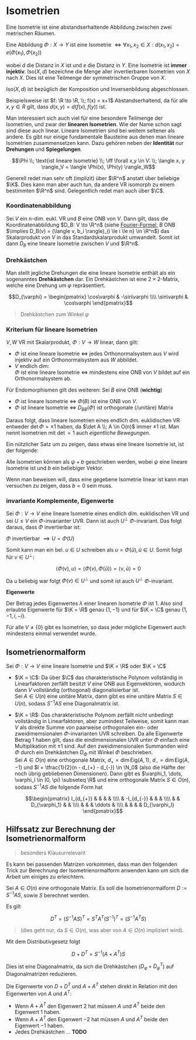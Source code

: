 # Isometrien

Eine Isometrie ist eine abstandserhaltende Abbildung zwischen zwei metrischen Räumen.

Eine Abbildung $\Phi: X \to Y$ ist eine Isometrie $\iff \forall x_1, x_2 \in X: d(x_1, x_2) = e(\Phi(x_1), \Phi(x_2))$

wobei $d$ die Distanz in $X$ ist und $e$ die Distanz in $Y$. Eine Isometrie ist **immer injektiv**. $\text{Iso}(X, d)$
bezeichne die Menge aller invertierbaren Isometrien von $X$ nach $X$. Dies ist eine Teilmenge der symmetrischen Gruppe von $X$.

$\text{Iso}(X, d)$ ist bezüglich der Komposition und Inversenbildung abgeschlossen.

Beispielsweise ist $f: \R \to \R, \\; f(x) = x+1$ Abstandserhaltend, da für alle $x, y \in R$ gilt,
dass $d(x, y) = d(f(x), f(y))$ ist.

Man interessiert sich auch viel für eine besondere Teilmenge der Isometrien, und zwar der **linearen Isometrien**. Wie der
Name schon sagt sind diese auch linear. Lineare Isometrien sind bei weitem seltener als andere. Es gibt nur einige
fundamentale Bausteine aus denen man lineare Isometrien zusammensetzen kann. Dazu gehören neben der **Identität** nur
**Drehungen** und **Spiegelungen**.

$$\Phi \\; \text{ist lineare Isometrie} \\; \iff \forall x,y \in V: \\; \langle x, y \rangle_V = \langle \Phi(x), \Phi(y) \rangle_W$$

Generell redet man sehr oft (implizit) über $\R^n$ anstatt über beliebige $\K$. Dies kann man aber auch tun, da andere
VR isomorph zu einem bestimmten $\R^n$ sind. Gelegentlich redet man auch über $\C$.


### Koordinatenabbildung

Sei $V$ ein n-dim. eukl. VR und $B$ eine ONB von $V$. Dann gilt, dass die Koordinatenabbildung $D_B: V \to \R^n$
(siehe [Fourier-Formel](./skalarprodukte.md), $B$ ONB $\implies D_B(v) = (\langle v, b_i \rangle)_{i \le i \le n} \in \R^n$)
das Skalarprodukt von $V$ in das Standardskalarprodukt umwandelt. Somit ist dann $D_B$ eine lineare Isometrie zwischen
$V$ und $\R^n$.


### Drehkästchen

Man stellt jegliche Drehungen die eine lineare Isometrie enthält als ein sogenanntes **Drehkästchen** dar. Ein Drehkästchen
ist eine $2 \times 2$-Matrix, welche eine Drehung um $\varphi$ repräsentiert.

$$D_{\varphi} = \begin{pmatrix}
  \cos\varphi & -\sin\varphi \\\\
  \sin\varphi &  \cos\varphi
\end{pmatrix}$$

> Drehkästchen zum Winkel $\varphi$


### Kriterium für lineare Isometrien

$V, W$ VR mit Skalarprodukt, $\Phi: V \to W$ linear, dann gilt:

- $\Phi$ ist eine lineare Isometrie $\iff$ jedes Orthonormalsystem aus $V$ wird injektiv auf ein Orthonormalsystem aus
  $W$ abbildet.
- $V$ endlich dim: <br />
  $\Phi$ ist eine lineare Isometrie $\iff$ mindestens eine ONB von $V$ bildet auf ein Orthonormalsystem ab.

Für Endomorphismen gilt des weiteren: Sei $B$ eine ONB (**wichtig**)

- $\Phi$ ist lineare Isometrie $\iff$ $\Phi(B)$ ist eine ONB von $V$.
- $\Phi$ ist lineare Isometrie $\iff$ $D_{BB}(\Phi)$ ist orthogonale (/unitäre) Matrix

Daraus folgt, dass lineare Isometrien eines endlich dim. euklidischen VR entweder $\det\Phi = \pm 1$ haben,
da $\det A \\; A \in O(n)$ immer $\pm 1$ ist. Man nennt Isometrien mit $\det = 1$ auch *eigentliche Bewegungen*.

Ein nützlicher Satz um zu zeigen, dass etwas eine lineare Isometrie ist, ist der folgende:

Alle Isometrien können als $\psi + b$ geschrieben werden, wobei $\psi$ eine lineare Isometrie ist und $b$ ein beliebiger
Vektor.

Wenn man beweisen will, dass eine gegebene Isometrie linear ist kann man versuchen zu zeigen, dass $b = 0$ sein muss.

### invariante Komplemente, Eigenwerte

Sei $\Phi: V \to V$ eine lineare Isometrie eines endlich dim. euklidischen VR und sei $U \le V$ ein $\Phi$-invarianter UVR.
Dann ist auch $U^{\bot}$ $\Phi$-invariant. Das folgt daraus, dass $\Phi$ invertierbar ist:

$\Phi$ invertierbar $\implies U = \Phi(U)$

Somit kann man ein bel. $u \in U$ schreiben als $u = \Phi(\tilde{u}), \tilde{u} \in U$. Somit folgt für $v \in U^{\bot}$:

$$\langle \Phi(v), u \rangle = \langle \Phi(v), \Phi(\tilde{u}) \rangle = \langle v, \tilde{u} \rangle = 0$$

Da $u$ beliebig war folgt $\Phi(v) \in U^{\bot}$ und somit ist auch $U^{\bot}$ $\Phi$-invariant.


**Eigenwerte**

Der Betrag jedes Eigenwertes $\lambda$ einer linearen Isometrie $\Phi$ ist $1$. Also sind erlaubte Eigenwerte für $\K = \R$
genau $\lbrace 1, -1 \rbrace$ und für $\K = \C$ genau $\lbrace 1, -1, i, -i \rbrace$.

Für alle $V \ne \lbrace 0 \rbrace$ gibt es Isometrien, so dass jeder mögliche Eigenwert auch mindestens einmal verwendet wurde.


## Isometrienormalform

Sei $\Phi: V \to V$ eine lineare Isometrie und $\K = \R$ oder $\K = \C$

- $\K = \C$: Da über $\C$ das charakteristische Polynom vollständig in Linearfaktoren zerfällt besitzt $V$ eine ONB aus
  Eigenvektoren, wodurch dann $V$ vollständig (orthogonal) diagonalisierbar ist.<br />
  Sei $A \in U(n)$ eine unitäre Matrix, dann gibt es eine unitäre Matrix $S \in U(n)$, sodass $S^{-1}AS$ eine
  Diagonalmatrix ist.<br />
- $\K = \R$: Das charakteristische Polynom zerfällt nicht unbedingt vollständig in Linearfaktoren, aber zumindest Teilweise,
  somit kann man $V$ als direkte Summe von paarweise orthogonalen ein- oder zweidimemsionalen $\Phi$-invarianten UVR schreiben.
  Da alle Eigenwerte Betrag $1$ haben gilt, dass die eindimensionalen UVR unter $\Phi$ einfach eine Multiplikation mit $\pm 1$
  sind. Auf den zweidimensionalen Summanden wird $\Phi$ durch ein Drehkästchen $D_{\Phi}$ mit Winkel $\Phi$ beschrieben.<br />
  Sei $A \in O(n)$ eine orthogonale Matrix, $d_{+} = \dim\text{Eig}(A, 1)$, $d_{-} = \dim\text{Eig}(A, -1)$ und
  $l = \tfrac{1}{2}(n - d_{+} - d_{-}) \in \N_0$ (also die Hälfte der noch übrig gebliebenen Dimensionen). Dann gibt es
  $\varphi_1, \dots, \varphi_l \in (0, \pi) \subseteq \R$ und eine orthogonale Matrix $S \in O(n)$, sodass $S^{-1}AS$ die
  folgende Form hat<br />

  $$\begin{pmatrix}
    I_{d_{+}}  & & & &    \\\\
    & -I_{d_{-}} & & &    \\\\
    & & D_{\varphi_1} & & \\\\
    & & & \ddots &        \\\\
    & & & & D_{\varphi_l}
  \end{pmatrix}$$

## Hilfssatz zur Berechnung der Isometrienormalform

> besonders Klausurrelevant

Es kann bei passenden Matrizen vorkommen, dass man den folgenden Trick zur Berechnung der Isometrienormalform anwenden
kann um sich die Arbeit um einiges zu erleichtern.

Sei $A \in O(n)$ eine orthogonale Matrix. Es soll die Isometrienormalform $D := S^{-1}AS$, sowie $S$ berechnet werden.

Es gilt

$$D^T = (S^{-1}AS)^T = S^TA^T(S^{-1})^T = (S^{-1}A^TS)$$

> (dies geht nur, da $S \in O(n)$, was aber von $A \in O(n)$ impliziert wird).

Mit dem Distributivgesetz folgt

$$D + D^T = S^{-1}(A + A^T)S$$

Dies ist eine Diagonalmatrix, da sich die Drehkästchen ($D_{\varphi} + D_{\varphi}^T$) auf Diagonalmatrizen reduzieren.

Die Eigenwerte von $D + D^T$ und $A + A^T$ stehen direkt in Relation mit den Eigenwerten von $A$ und $A^T$:

- Wenn $A + A^T$ den Eigenwert  $2$ hat müssen $A$ und $A^T$ beide den Eigenwert  $1$ haben.
- Wenn $A + A^T$ den Eigenwert $-2$ hat müssen $A$ und $A^T$ beide den Eigenwert $-1$ haben.
- Jedes Drehkästchen ... **TODO**
